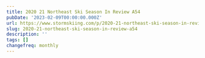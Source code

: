 ```yaml
---
title: 2020 21 Northeast Ski Season In Review A54
pubDate: '2023-02-09T00:00:00.000Z'
url: https://www.stormskiing.com/p/2020-21-northeast-ski-season-in-review-a54
slug: 2020-21-northeast-ski-season-in-review-a54
description: ''
tags: []
changefreq: monthly
---
```


<!-- Add post content below -->
